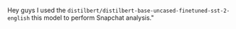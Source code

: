 Hey guys I used the `distilbert/distilbert-base-uncased-finetuned-sst-2-english` this  model to perform Snapchat analysis."
